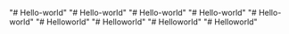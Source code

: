 "# Hello-world" 
"# Hello-world" 
"# Hello-world" 
"# Hello-world" 
"# Hello-world" 
"# Helloworld" 
"# Helloworld" 
"# Helloworld" 
"# Helloworld" 
